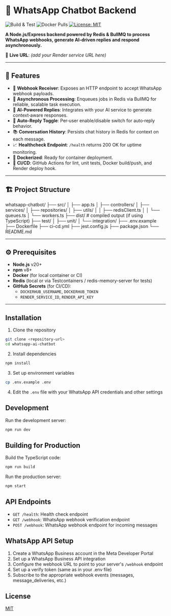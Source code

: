 # 🤖 WhatsApp Chatbot Backend

![Build & Test](https://img.shields.io/github/actions/workflow/status/your-username/whatsapp-chatbot/ci-cd.yml?branch=main)
![Docker Pulls](https://img.shields.io/docker/pulls/your-username/whatsapp-chatbot)
[![License: MIT](https://img.shields.io/badge/License-MIT-yellow.svg)](https://opensource.org/licenses/MIT)

**A Node.js/Express backend powered by Redis & BullMQ to process WhatsApp webhooks, generate AI‑driven replies and respond asynchronously.**

🔗 **Live URL**: _(add your Render service URL here)_

---

## 🚀 Features

- 🔄 **Webhook Receiver**: Exposes an HTTP endpoint to accept WhatsApp webhook payloads.  
- 📨 **Asynchronous Processing**: Enqueues jobs in Redis via BullMQ for reliable, scalable task execution.  
- 🤖 **AI‑Powered Replies**: Integrates with your AI service to generate context‑aware responses.  
- 💬 **Auto‑Reply Toggle**: Per‑user enable/disable switch for auto‑reply behavior.  
- 📚 **Conversation History**: Persists chat history in Redis for context on each message.  
- 📈 **Healthcheck Endpoint**: `/health` returns 200 OK for uptime monitoring.  
- 🐳 **Dockerized**: Ready for container deployment.  
- 🔧 **CI/CD**: GitHub Actions for lint, unit tests, Docker build/push, and Render deploy hook.

---

## 🏗️ Project Structure

whatsapp-chatbot/
├── src/
│ ├── app.ts
│ ├── controllers/
│ ├── services/
│ ├── repositories/
│ ├── utils/
│ │ ├── redisClient.ts
│ │ └── queues.ts
│ └── workers.ts
├── dist/ # compiled output (if using TypeScript)
├── test/
│ ├── unit/
│ └── integration/
├── .env.example
├── Dockerfile
├── ci-cd.yml
├── jest.config.js
├── package.json
└── README.md

---

## ⚙️ Prerequisites

- **Node.js** v20+  
- **npm** v8+  
- **Docker** (for local container or CI)  
- **Redis** (local or via Testcontainers / redis-memory-server for tests)  
- **GitHub Secrets** (for CI/CD):  
  - `DOCKERHUB_USERNAME`, `DOCKERHUB_TOKEN`  
  - `RENDER_SERVICE_ID`, `RENDER_API_KEY`

---

## Installation

1. Clone the repository
```bash
git clone <repository-url>
cd whatsapp-ai-chatbot
```

2. Install dependencies
```bash
npm install
```

3. Set up environment variables
```bash
cp .env.example .env
```

4. Edit the `.env` file with your WhatsApp API credentials and other settings

## Development

Run the development server:
```bash
npm run dev
```

## Building for Production

Build the TypeScript code:
```bash
npm run build
```

Run the production server:
```bash
npm start
```

## API Endpoints

- `GET /health`: Health check endpoint
- `GET /webhook`: WhatsApp webhook verification endpoint
- `POST /webhook`: WhatsApp webhook endpoint for incoming messages

## WhatsApp API Setup

1. Create a WhatsApp Business account in the Meta Developer Portal
2. Set up a WhatsApp Business API integration
3. Configure the webhook URL to point to your server's `/webhook` endpoint
4. Set up a verify token (same as in your .env file)
5. Subscribe to the appropriate webhook events (messages, message_deliveries, etc.)

## License

[MIT](LICENSE)
